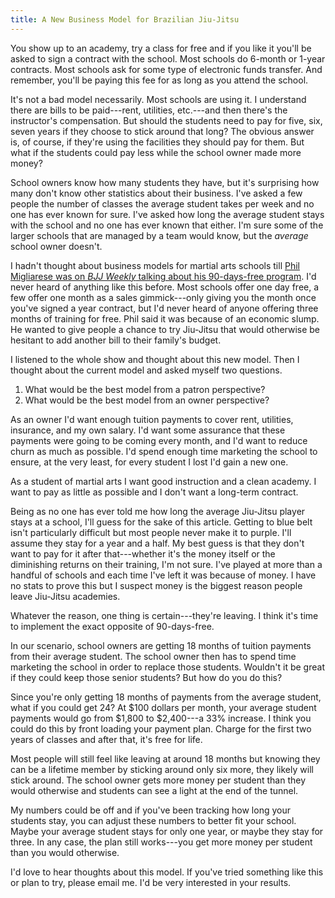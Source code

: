 ```yaml
---
title: A New Business Model for Brazilian Jiu-Jitsu
---
```


You show up to an academy, try a class for free and if you like it you'll be asked to sign a contract with the school. Most schools do 6-month or 1-year contracts. Most schools ask for some type of electronic funds transfer. And remember, you'll be paying this fee for as long as you attend the school.

It's not a bad model necessarily. Most schools are using it. I understand there are bills to be paid---rent, utilities, etc.---and then there's the instructor's compensation. But should the students need to pay for five, six, seven years if they choose to stick around that long? The obvious answer is, of course, if they're using the facilities they should pay for them. But what if the students could pay less while the school owner made more money?

School owners know how many students they have, but it's surprising how many don't know other statistics about their business. I've asked a few people the number of classes the average student takes per week and no one has ever known for sure. I've asked how long the average student stays with the school and no one has ever known that either. I'm sure some of the larger schools that are managed by a team would know, but the *average* school owner doesn't.

I hadn't thought about business models for martial arts schools till [Phil Migliarese was on *BJJ Weekly* talking about his 90-days-free program](http://www.bjjweekly.com/blog/post/phil-migliarese-free-jiu-jitsu-training-for-everyone-is-he-nuts). I'd never heard of anything like this before. Most schools offer one day free, a few offer one month as a sales gimmick---only giving you the month once you've signed a year contract, but I'd never heard of anyone offering three months of training for free. Phil said it was because of an economic slump. He wanted to give people a chance to try Jiu-Jitsu that would otherwise be hesitant to add another bill to their family's budget.

I listened to the whole show and thought about this new model. Then I thought about the current model and asked myself two questions.

  1. What would be the best model from a patron perspective?
  2. What would be the best model from an owner perspective?

As an owner I'd want enough tuition payments to cover rent, utilities, insurance, and my own salary. I'd want some assurance that these payments were going to be coming every month, and I'd want to reduce churn as much as possible. I'd spend enough time marketing the school to ensure, at the very least, for every student I lost I'd gain a new one.

As a student of martial arts I want good instruction and a clean academy. I want to pay as little as possible and I don't want a long-term contract.

Being as no one has ever told me how long the average Jiu-Jitsu player stays at a school, I'll guess for the sake of this article. Getting to blue belt isn't particularly difficult but most people never make it to purple. I'll assume they stay for a year and a half. My best guess is that they don't want to pay for it after that---whether it's the money itself or the diminishing returns on their training, I'm not sure. I've played at more than a handful of schools and each time I've left it was because of money. I have no stats to prove this but I suspect money is the biggest reason people leave Jiu-Jitsu academies.

Whatever the reason, one thing is certain---they're leaving. I think it's time to implement the exact opposite of 90-days-free.

In our scenario, school owners are getting 18 months of tuition payments from their average student. The school owner then has to spend time marketing the school in order to replace those students. Wouldn't it be great if they could keep those senior students? But how do you do this?

Since you're only getting 18 months of payments from the average student, what if you could get 24? At $100 dollars per month, your average student payments would go from $1,800 to $2,400---a 33% increase. I think you could do this by front loading your payment plan. Charge for the first two years of classes and after that, it's free for life.

Most people will still feel like leaving at around 18 months but knowing they can be a lifetime member by sticking around only six more, they likely will stick around. The school owner gets more money per student than they would otherwise and students can see a light at the end of the tunnel.

My numbers could be off and if you've been tracking how long your students stay, you can adjust these numbers to better fit your school. Maybe your average student stays for only one year, or maybe they stay for three. In any case, the plan still works---you get more money per student than you would otherwise.

I'd love to hear thoughts about this model. If you've tried something like this or plan to try, please email me. I'd be very interested in your results.
